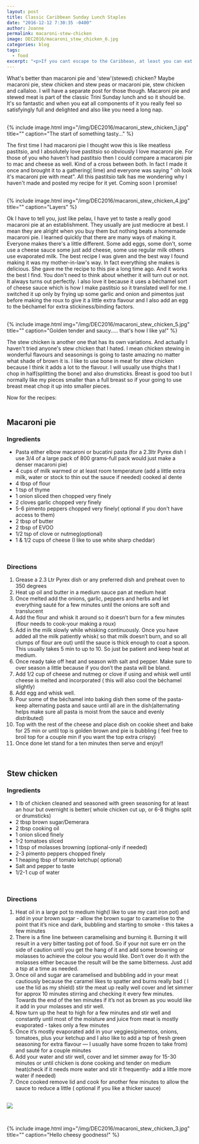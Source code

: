 ```yaml
---
layout: post
title: Classic Caribbean Sunday Lunch Staples
date: "2016-12-12 7:30:35 -0400"
author: Joanne
permalink: macaroni-stew-chicken
image: DEC2016/macaroni_stew_chicken_6.jpg
categories: blog
tags:
  - food
excerpt: "<p>If you cant escape to the Caribbean, at least you can eat the food and imagine you're there </p>"
---
```


What's better than macaroni pie and 'stew'(stewed) chicken? Maybe macaroni pie, stew chicken and stew peas or macaroni pie, stew chicken and callaloo. I will have a separate post for those though. Macaroni pie and stewed meat is part of the classic Trini Sunday lunch and so it should be. It's so fantastic and when you eat all components of it you really feel so satisfyingly full and delighted and also like you need a long nap.
<br><br>

{% include image.html
            img="/img/DEC2016/macaroni_stew_chicken_1.jpg"
            title=""
            caption="The start of something tasty..." %}

The first time I had macaroni pie I thought wow this is like meatless pastitsio, and I absolutely love pastitsio so obviously I love macaroni pie.  For those of you who haven't had pastitsio then I could compare a macaroni pie to mac and cheese as well.   Kind of a cross between both.  In fact I made it once and brought it to a gathering( lime) and everyone was saying " oh look it's macaroni pie with meat". All this pastitsio talk has me wondering why I haven't made and posted my recipe for it yet.  Coming soon I promise!
<br><br>

{% include image.html
            img="/img/DEC2016/macaroni_stew_chicken_4.jpg"
            title=""
            caption="Layers" %}

Ok I have to tell you, just like pelau, I have yet to taste a really good macaroni pie at an establishment. They usually are just mediocre at best. I mean they are alright when you buy them but nothing beats a homemade macaroni pie.  I learned quickly that there are many ways of making it. Everyone makes there's a little different. Some add eggs, some don't, some use a cheese sauce some just add cheese, some use regular milk others use evaporated milk.  The best recipe I was given and the best way I found making it was my mother-in-law's way. In fact everything she makes is delicious.  She gave me the recipe to this pie a long time ago. And it works the best I find.  You don't need to think about whether it will turn out or not.  It always turns out perfectly.  I also love it because it uses a béchamel sort of cheese sauce which is how I make pastitsio so it translated well for me.  I switched it up only by frying up some garlic and onion and pimentos just before making the roux to give it a little extra flavour and I also add an egg to the béchamel for extra stickiness/binding factors.  
<br>

{% include image.html
            img="/img/DEC2016/macaroni_stew_chicken_5.jpg"
            title=""
            caption="Golden tender and saucy..... that's how I like ya!" %}

The stew chicken is another one that has its own variations.  And actually I haven't tried anyone's stew chicken that I hated.  I mean chicken stewing in wonderful flavours and seasonings is going to taste amazing no matter what shade of brown it is. I like to use bone in meat for stew chicken because I think it adds a lot to the flavour.  I will usually use thighs that I chop in half(splitting the bone) and also drumsticks. Breast is good too but I normally like my pieces smaller than a full breast so if your going to use breast meat chop it up into smaller pieces.
<br>

Now for the recipes:
<br><br>

## Macaroni pie

### Ingredients

* Pasta either elbow macaroni or bucatini pasta (for a 2.3ltr Pyrex dish I use 3/4 of a large pack of 800 grams-full pack would just make a denser macaroni pie)
* 4 cups of milk warmed or at least room temperature (add a little extra milk, water or stock to thin out the sauce if needed) cooked al dente
* 4 tbsp of flour
* 1 tsp of thyme
* 1 onion sliced then chopped very finely
* 2 cloves garlic chopped very finely
* 5-6 pimento peppers chopped very finely( optional if you don't have access to them)
* 2 tbsp of butter
* 2 tbsp of EVOO
* 1/2 tsp of clove or nutmeg(optional)
* 1 & 1/2 cups of cheese (I like to use white sharp cheddar)
<br>

### Directions

1. Grease a 2.3 Ltr Pyrex dish or any preferred dish and preheat oven to 350 degrees
1. Heat up oil and butter in a medium sauce pan at medium heat
1. Once melted add the onions, garlic, peppers and herbs and let everything sauté for a few minutes until the onions are soft and translucent
1. Add the flour and whisk it around so it doesn’t burn for a few minutes (flour needs to cook-your making a roux)
1. Add in the milk slowly while whisking continuously. Once you have added all the milk patiently whisk( so that milk doesn’t burn, and so all clumps of flour are out) until the sauce is thick enough to coat a spoon. This usually takes 5 min to up to 10. So just be patient and keep heat at medium.
1. Once ready take off heat and season with salt and pepper. Make sure to over season a little because if you don’t the pasta will be bland.
1. Add 1/2 cup of cheese and nutmeg or clove if using and whisk well until cheese is melted and incorporated ( this will also cool the béchamel slightly)
1. Add egg and whisk well.
1. Pour some of the béchamel into baking dish then some of the pasta- keep alternating pasta and sauce until all are in the dish(alternating helps make sure all pasta is moist from the sauce and evenly distributed)
1. Top with the rest of the cheese and place dish on cookie sheet and bake for 25 min or until top is golden brown and pie is bubbling ( feel free to broil top for a couple min if you want the top extra crispy)
1. Once done let stand for a ten minutes then serve and enjoy!!
<br>

## Stew chicken

### Ingredients

* 1 lb of chicken cleaned and seasoned with green seasoning for at least an hour but overnight is better( whole chicken cut up, or 6-8 thighs split or drumsticks)
* 2 tbsp brown sugar/Demerara
* 2 tbsp cooking oil
* 1 onion sliced finely
* 1-2 tomatoes sliced
* 1 tbsp of molasses browning (optional-only if needed)
* 2-3 pimento peppers chopped finely
* 1 heaping tbsp of tomato ketchup( optional)
* Salt and pepper to taste
* 1/2-1 cup of water
<br>

### Directions

1. Heat oil in a large pot to medium high(I like to use my cast iron pot) and add in your brown sugar - allow the brown sugar to caramelise to the point that it’s nice and dark, bubbling and starting to smoke - this takes a few minutes 
2. There is a fine line between caramelising and burning it. Burning it will result in a very bitter tasting pot of food. So if your not sure err on the side of caution until you get the hang of it and add some browning or molasses to achieve the colour you would like. Don’t over do it with the molasses either because the result will be the same bitterness. Just add a tsp at a time as needed. 
3. Once oil and sugar are caramelised and bubbling add in your meat cautiously because the caramel likes to spatter and burns really bad ( I use the lid as my shield) stir the meat up really well cover and let simmer for approx 10 minutes stirring and checking it every few minutes. Towards the end of the ten minutes if it’s not as brown as you would like it add in your molasses and stir well. 
4. Now turn up the heat to high for a few minutes and stir well and constantly until most of the moisture and juice from meat is mostly evaporated - takes only a few minutes 
5. Once it’s mostly evaporated add in your veggies(pimentos, onions, tomatoes, plus your ketchup and I also like to add a tsp of fresh green seasoning for extra flavour — I usually have some frozen to take from) and sauté for a couple minutes
6. Add your water and stir well, cover and let simmer away for 15-30 minutes or until chicken is done cooking and tender on medium heat(check if it needs more water and stir it frequently- add a little more water if needed)
7. Once cooked remove lid and cook for another few minutes to allow the sauce to reduce a little ( optional if you like a thicker sauce) 
<br><br>

<p class="apple__news__logo"><a href="https://apple.news/TKVtoVhGUQSuiufA4bqI-gg"><img src="{{ basesite.url }}/img/apple_news.svg" /></a></p>
<br>

{% include image.html
            img="/img/DEC2016/macaroni_stew_chicken_3.jpg"
            title=""
            caption="Hello cheesy goodness!" %}
